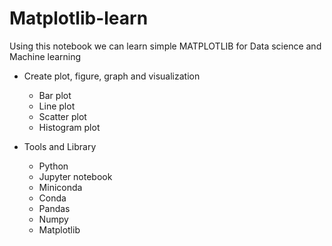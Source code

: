 # Matplotlib-learn
Using this notebook we can learn simple MATPLOTLIB for Data science and Machine learning 

- Create plot, figure, graph and visualization
    - Bar plot
    - Line plot
    - Scatter plot
    - Histogram plot
    
- Tools and Library
    - Python
    - Jupyter notebook
    - Miniconda
    - Conda
    - Pandas
    - Numpy
    - Matplotlib
